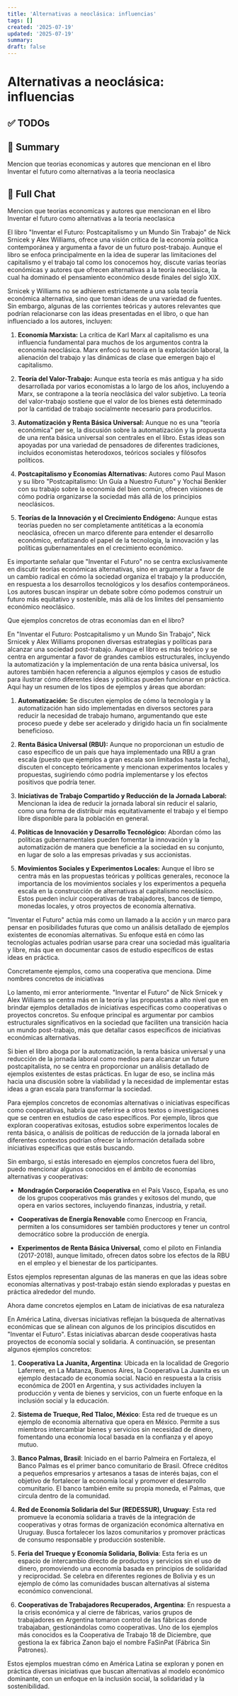 ```yaml
---
title: 'Alternativas a neoclásica: influencias'
tags: []
created: '2025-07-19'
updated: '2025-07-19'
summary:
draft: false
---
```


# Alternativas a neoclásica: influencias

## ✅ TODOs


## 📌 Summary
Mencion que teorias economicas y autores que mencionan en el libro Inventar el futuro como alternativas a la teoria neoclasica

## 🧠 Full Chat


Mencion que teorias economicas y autores que mencionan en el libro Inventar el futuro como alternativas a la teoria neoclasica 

El libro "Inventar el Futuro: Postcapitalismo y un Mundo Sin Trabajo" de Nick Srnicek y Alex Williams, ofrece una visión crítica de la economía política contemporánea y argumenta a favor de un futuro post-trabajo. Aunque el libro se enfoca principalmente en la idea de superar las limitaciones del capitalismo y el trabajo tal como los conocemos hoy, discute varias teorías económicas y autores que ofrecen alternativas a la teoría neoclásica, la cual ha dominado el pensamiento económico desde finales del siglo XIX.

Srnicek y Williams no se adhieren estrictamente a una sola teoría económica alternativa, sino que toman ideas de una variedad de fuentes. Sin embargo, algunas de las corrientes teóricas y autores relevantes que podrían relacionarse con las ideas presentadas en el libro, o que han influenciado a los autores, incluyen:

1. **Economía Marxista:** La crítica de Karl Marx al capitalismo es una influencia fundamental para muchos de los argumentos contra la economía neoclásica. Marx enfocó su teoría en la explotación laboral, la alienación del trabajo y las dinámicas de clase que emergen bajo el capitalismo.

2. **Teoría del Valor-Trabajo:** Aunque esta teoría es más antigua y ha sido desarrollada por varios economistas a lo largo de los años, incluyendo a Marx, se contrapone a la teoría neoclásica del valor subjetivo. La teoría del valor-trabajo sostiene que el valor de los bienes está determinado por la cantidad de trabajo socialmente necesario para producirlos.

3. **Automatización y Renta Básica Universal:** Aunque no es una "teoría económica" per se, la discusión sobre la automatización y la propuesta de una renta básica universal son centrales en el libro. Estas ideas son apoyadas por una variedad de pensadores de diferentes tradiciones, incluidos economistas heterodoxos, teóricos sociales y filósofos políticos.

4. **Postcapitalismo y Economías Alternativas:** Autores como Paul Mason y su libro "Postcapitalismo: Un Guía a Nuestro Futuro" y Yochai Benkler con su trabajo sobre la economía del bien común, ofrecen visiones de cómo podría organizarse la sociedad más allá de los principios neoclásicos.

5. **Teorías de la Innovación y el Crecimiento Endógeno:** Aunque estas teorías pueden no ser completamente antitéticas a la economía neoclásica, ofrecen un marco diferente para entender el desarrollo económico, enfatizando el papel de la tecnología, la innovación y las políticas gubernamentales en el crecimiento económico.

Es importante señalar que "Inventar el Futuro" no se centra exclusivamente en discutir teorías económicas alternativas, sino en argumentar a favor de un cambio radical en cómo la sociedad organiza el trabajo y la producción, en respuesta a los desarrollos tecnológicos y los desafíos contemporáneos. Los autores buscan inspirar un debate sobre cómo podemos construir un futuro más equitativo y sostenible, más allá de los límites del pensamiento económico neoclásico.

Que ejemplos concretos de otras economías dan en el libro? 

En "Inventar el Futuro: Postcapitalismo y un Mundo Sin Trabajo", Nick Srnicek y Alex Williams proponen diversas estrategias y políticas para alcanzar una sociedad post-trabajo. Aunque el libro es más teórico y se centra en argumentar a favor de grandes cambios estructurales, incluyendo la automatización y la implementación de una renta básica universal, los autores también hacen referencia a algunos ejemplos y casos de estudio para ilustrar cómo diferentes ideas y políticas pueden funcionar en práctica. Aquí hay un resumen de los tipos de ejemplos y áreas que abordan:

1. **Automatización:** Se discuten ejemplos de cómo la tecnología y la automatización han sido implementadas en diversos sectores para reducir la necesidad de trabajo humano, argumentando que este proceso puede y debe ser acelerado y dirigido hacia un fin socialmente beneficioso.

2. **Renta Básica Universal (RBU):** Aunque no proporcionan un estudio de caso específico de un país que haya implementado una RBU a gran escala (puesto que ejemplos a gran escala son limitados hasta la fecha), discuten el concepto teóricamente y mencionan experimentos locales y propuestas, sugiriendo cómo podría implementarse y los efectos positivos que podría tener.

3. **Iniciativas de Trabajo Compartido y Reducción de la Jornada Laboral:** Mencionan la idea de reducir la jornada laboral sin reducir el salario, como una forma de distribuir más equitativamente el trabajo y el tiempo libre disponible para la población en general.

4. **Políticas de Innovación y Desarrollo Tecnológico:** Abordan cómo las políticas gubernamentales pueden fomentar la innovación y la automatización de manera que beneficie a la sociedad en su conjunto, en lugar de solo a las empresas privadas y sus accionistas.

5. **Movimientos Sociales y Experimentos Locales:** Aunque el libro se centra más en las propuestas teóricas y políticas generales, reconoce la importancia de los movimientos sociales y los experimentos a pequeña escala en la construcción de alternativas al capitalismo neoclásico. Estos pueden incluir cooperativas de trabajadores, bancos de tiempo, monedas locales, y otros proyectos de economía alternativa.

"Inventar el Futuro" actúa más como un llamado a la acción y un marco para pensar en posibilidades futuras que como un análisis detallado de ejemplos existentes de economías alternativas. Su enfoque está en cómo las tecnologías actuales podrían usarse para crear una sociedad más igualitaria y libre, más que en documentar casos de estudio específicos de estas ideas en práctica.

Concretamente ejemplos, como una cooperativa que menciona. Dime nombres concretos de iniciativas 

Lo lamento, mi error anteriormente. "Inventar el Futuro" de Nick Srnicek y Alex Williams se centra más en la teoría y las propuestas a alto nivel que en brindar ejemplos detallados de iniciativas específicas como cooperativas o proyectos concretos. Su enfoque principal es argumentar por cambios estructurales significativos en la sociedad que faciliten una transición hacia un mundo post-trabajo, más que detallar casos específicos de iniciativas económicas alternativas.

Si bien el libro aboga por la automatización, la renta básica universal y una reducción de la jornada laboral como medios para alcanzar un futuro postcapitalista, no se centra en proporcionar un análisis detallado de ejemplos existentes de estas prácticas. En lugar de eso, se inclina más hacia una discusión sobre la viabilidad y la necesidad de implementar estas ideas a gran escala para transformar la sociedad.

Para ejemplos concretos de economías alternativas o iniciativas específicas como cooperativas, habría que referirse a otros textos o investigaciones que se centren en estudios de caso específicos. Por ejemplo, libros que exploran cooperativas exitosas, estudios sobre experimentos locales de renta básica, o análisis de políticas de reducción de la jornada laboral en diferentes contextos podrían ofrecer la información detallada sobre iniciativas específicas que estás buscando.

Sin embargo, si estás interesado en ejemplos concretos fuera del libro, puedo mencionar algunos conocidos en el ámbito de economías alternativas y cooperativas:

- **Mondragón Corporación Cooperativa** en el País Vasco, España, es uno de los grupos cooperativos más grandes y exitosos del mundo, que opera en varios sectores, incluyendo finanzas, industria, y retail.

- **Cooperativas de Energía Renovable** como Enercoop en Francia, permiten a los consumidores ser también productores y tener un control democrático sobre la producción de energía.

- **Experimentos de Renta Básica Universal**, como el piloto en Finlandia (2017-2018), aunque limitado, ofrecen datos sobre los efectos de la RBU en el empleo y el bienestar de los participantes.

Estos ejemplos representan algunas de las maneras en que las ideas sobre economías alternativas y post-trabajo están siendo exploradas y puestas en práctica alrededor del mundo.

Ahora dame concretos ejemplos en Latam de iniciativas de esa naturaleza

En América Latina, diversas iniciativas reflejan la búsqueda de alternativas económicas que se alinean con algunos de los principios discutidos en "Inventar el Futuro". Estas iniciativas abarcan desde cooperativas hasta proyectos de economía social y solidaria. A continuación, se presentan algunos ejemplos concretos:

1. **Cooperativa La Juanita, Argentina**: Ubicada en la localidad de Gregorio Laferrere, en La Matanza, Buenos Aires, la Cooperativa La Juanita es un ejemplo destacado de economía social. Nació en respuesta a la crisis económica de 2001 en Argentina, y sus actividades incluyen la producción y venta de bienes y servicios, con un fuerte enfoque en la inclusión social y la educación.

2. **Sistema de Trueque, Red Tlaloc, México**: Esta red de trueque es un ejemplo de economía alternativa que opera en México. Permite a sus miembros intercambiar bienes y servicios sin necesidad de dinero, fomentando una economía local basada en la confianza y el apoyo mutuo.

3. **Banco Palmas, Brasil**: Iniciado en el barrio Palmeira en Fortaleza, el Banco Palmas es el primer banco comunitario de Brasil. Ofrece créditos a pequeños empresarios y artesanos a tasas de interés bajas, con el objetivo de fortalecer la economía local y promover el desarrollo comunitario. El banco también emite su propia moneda, el Palmas, que circula dentro de la comunidad.

4. **Red de Economía Solidaria del Sur (REDESSUR), Uruguay**: Esta red promueve la economía solidaria a través de la integración de cooperativas y otras formas de organización económica alternativa en Uruguay. Busca fortalecer los lazos comunitarios y promover prácticas de consumo responsable y producción sostenible.

5. **Feria del Trueque y Economía Solidaria, Bolivia**: Esta feria es un espacio de intercambio directo de productos y servicios sin el uso de dinero, promoviendo una economía basada en principios de solidaridad y reciprocidad. Se celebra en diferentes regiones de Bolivia y es un ejemplo de cómo las comunidades buscan alternativas al sistema económico convencional.

6. **Cooperativas de Trabajadores Recuperados, Argentina**: En respuesta a la crisis económica y al cierre de fábricas, varios grupos de trabajadores en Argentina tomaron control de las fábricas donde trabajaban, gestionándolas como cooperativas. Uno de los ejemplos más conocidos es la Cooperativa de Trabajo 18 de Diciembre, que gestiona la ex fábrica Zanon bajo el nombre FaSinPat (Fábrica Sin Patrones).

Estos ejemplos muestran cómo en América Latina se exploran y ponen en práctica diversas iniciativas que buscan alternativas al modelo económico dominante, con un enfoque en la inclusión social, la solidaridad y la sostenibilidad.